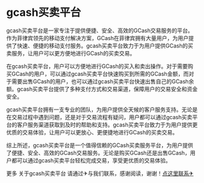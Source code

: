 # gcash买卖平台

gcash买卖平台是一家专注于提供便捷、安全、高效的GCash交易服务的平台。作为菲律宾领先的移动支付解决方案，GCash在菲律宾拥有大量用户，为用户提供了快速、便捷的移动支付服务。gcash买卖平台致力于为用户提供GCash的买卖服务，让用户可以更方便地进行GCash的买卖交易。

在gcash买卖平台，用户可以方便地进行GCash的买入和卖出操作。对于需要购买GCash的用户，可以通过gcash买卖平台快速购买到所需的GCash金额，而对于需要出售GCash的用户，也可以通过gcash买卖平台快速出售自己的GCash余额。gcash买卖平台提供了多种支付方式和交易渠道，保障用户的交易安全和资金安全。

gcash买卖平台拥有一支专业的团队，为用户提供全天候的客户服务支持。无论是在交易过程中遇到问题，还是对于交易流程有疑问，用户都可以通过gcash买卖平台的客户服务渠道获取到及时的帮助和支持。gcash买卖平台致力于为用户提供更优质的交易体验，让用户可以更放心、更便捷地进行GCash的买卖交易。

综上所述，gcash买卖平台是一个值得信赖的GCash买卖服务平台，为用户提供了便捷、安全、高效的GCash交易服务。无论是购买GCash还是出售GCash，用户都可以通过gcash买卖平台轻松完成交易，享受更优质的交易体验。

更多 关于gcash买卖平台 请通过✈与我们联系，感谢阅读，谢谢！[点这里联系✈](https://1.k02.cc)